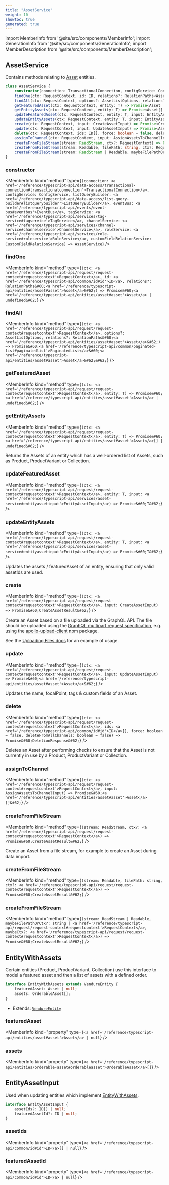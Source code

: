 ```yaml
---
title: "AssetService"
weight: 10
showtoc: true
generated: true
---
```

<!-- This file was generated from the Vendure source. Do not modify. Instead, re-run the "docs:build" script -->
import MemberInfo from '@site/src/components/MemberInfo';
import GenerationInfo from '@site/src/components/GenerationInfo';
import MemberDescription from '@site/src/components/MemberDescription';


## AssetService

<GenerationInfo sourceFile="packages/core/src/service/services/asset.service.ts" sourceLine="90" packageName="@vendure/core" />

Contains methods relating to <a href='/reference/typescript-api/entities/asset#asset'>Asset</a> entities.

```ts title="Signature"
class AssetService {
    constructor(connection: TransactionalConnection, configService: ConfigService, listQueryBuilder: ListQueryBuilder, eventBus: EventBus, tagService: TagService, channelService: ChannelService, roleService: RoleService, customFieldRelationService: CustomFieldRelationService)
    findOne(ctx: RequestContext, id: ID, relations?: RelationPaths<Asset>) => Promise<Asset | undefined>;
    findAll(ctx: RequestContext, options?: AssetListOptions, relations?: RelationPaths<Asset>) => Promise<PaginatedList<Asset>>;
    getFeaturedAsset(ctx: RequestContext, entity: T) => Promise<Asset | undefined>;
    getEntityAssets(ctx: RequestContext, entity: T) => Promise<Asset[] | undefined>;
    updateFeaturedAsset(ctx: RequestContext, entity: T, input: EntityAssetInput) => Promise<T>;
    updateEntityAssets(ctx: RequestContext, entity: T, input: EntityAssetInput) => Promise<T>;
    create(ctx: RequestContext, input: CreateAssetInput) => Promise<CreateAssetResult>;
    update(ctx: RequestContext, input: UpdateAssetInput) => Promise<Asset>;
    delete(ctx: RequestContext, ids: ID[], force: boolean = false, deleteFromAllChannels: boolean = false) => Promise<DeletionResponse>;
    assignToChannel(ctx: RequestContext, input: AssignAssetsToChannelInput) => Promise<Asset[]>;
    createFromFileStream(stream: ReadStream, ctx?: RequestContext) => Promise<CreateAssetResult>;
    createFromFileStream(stream: Readable, filePath: string, ctx?: RequestContext) => Promise<CreateAssetResult>;
    createFromFileStream(stream: ReadStream | Readable, maybeFilePathOrCtx?: string | RequestContext, maybeCtx?: RequestContext) => Promise<CreateAssetResult>;
}
```

<div className="members-wrapper">

### constructor

<MemberInfo kind="method" type={`(connection: <a href='/reference/typescript-api/data-access/transactional-connection#transactionalconnection'>TransactionalConnection</a>, configService: ConfigService, listQueryBuilder: <a href='/reference/typescript-api/data-access/list-query-builder#listquerybuilder'>ListQueryBuilder</a>, eventBus: <a href='/reference/typescript-api/events/event-bus#eventbus'>EventBus</a>, tagService: <a href='/reference/typescript-api/services/tag-service#tagservice'>TagService</a>, channelService: <a href='/reference/typescript-api/services/channel-service#channelservice'>ChannelService</a>, roleService: <a href='/reference/typescript-api/services/role-service#roleservice'>RoleService</a>, customFieldRelationService: CustomFieldRelationService) => AssetService`}   />


### findOne

<MemberInfo kind="method" type={`(ctx: <a href='/reference/typescript-api/request/request-context#requestcontext'>RequestContext</a>, id: <a href='/reference/typescript-api/common/id#id'>ID</a>, relations?: RelationPaths&#60;<a href='/reference/typescript-api/entities/asset#asset'>Asset</a>&#62;) => Promise&#60;<a href='/reference/typescript-api/entities/asset#asset'>Asset</a> | undefined&#62;`}   />


### findAll

<MemberInfo kind="method" type={`(ctx: <a href='/reference/typescript-api/request/request-context#requestcontext'>RequestContext</a>, options?: AssetListOptions, relations?: RelationPaths&#60;<a href='/reference/typescript-api/entities/asset#asset'>Asset</a>&#62;) => Promise&#60;<a href='/reference/typescript-api/common/paginated-list#paginatedlist'>PaginatedList</a>&#60;<a href='/reference/typescript-api/entities/asset#asset'>Asset</a>&#62;&#62;`}   />


### getFeaturedAsset

<MemberInfo kind="method" type={`(ctx: <a href='/reference/typescript-api/request/request-context#requestcontext'>RequestContext</a>, entity: T) => Promise&#60;<a href='/reference/typescript-api/entities/asset#asset'>Asset</a> | undefined&#62;`}   />


### getEntityAssets

<MemberInfo kind="method" type={`(ctx: <a href='/reference/typescript-api/request/request-context#requestcontext'>RequestContext</a>, entity: T) => Promise&#60;<a href='/reference/typescript-api/entities/asset#asset'>Asset</a>[] | undefined&#62;`}   />

Returns the Assets of an entity which has a well-ordered list of Assets, such as Product,
ProductVariant or Collection.
### updateFeaturedAsset

<MemberInfo kind="method" type={`(ctx: <a href='/reference/typescript-api/request/request-context#requestcontext'>RequestContext</a>, entity: T, input: <a href='/reference/typescript-api/services/asset-service#entityassetinput'>EntityAssetInput</a>) => Promise&#60;T&#62;`}   />


### updateEntityAssets

<MemberInfo kind="method" type={`(ctx: <a href='/reference/typescript-api/request/request-context#requestcontext'>RequestContext</a>, entity: T, input: <a href='/reference/typescript-api/services/asset-service#entityassetinput'>EntityAssetInput</a>) => Promise&#60;T&#62;`}   />

Updates the assets / featuredAsset of an entity, ensuring that only valid assetIds are used.
### create

<MemberInfo kind="method" type={`(ctx: <a href='/reference/typescript-api/request/request-context#requestcontext'>RequestContext</a>, input: CreateAssetInput) => Promise&#60;CreateAssetResult&#62;`}   />

Create an Asset based on a file uploaded via the GraphQL API. The file should be uploaded
using the [GraphQL multipart request specification](https://github.com/jaydenseric/graphql-multipart-request-spec),
e.g. using the [apollo-upload-client](https://github.com/jaydenseric/apollo-upload-client) npm package.

See the [Uploading Files docs](/guides/developer-guide/uploading-files) for an example of usage.
### update

<MemberInfo kind="method" type={`(ctx: <a href='/reference/typescript-api/request/request-context#requestcontext'>RequestContext</a>, input: UpdateAssetInput) => Promise&#60;<a href='/reference/typescript-api/entities/asset#asset'>Asset</a>&#62;`}   />

Updates the name, focalPoint, tags & custom fields of an Asset.
### delete

<MemberInfo kind="method" type={`(ctx: <a href='/reference/typescript-api/request/request-context#requestcontext'>RequestContext</a>, ids: <a href='/reference/typescript-api/common/id#id'>ID</a>[], force: boolean = false, deleteFromAllChannels: boolean = false) => Promise&#60;DeletionResponse&#62;`}   />

Deletes an Asset after performing checks to ensure that the Asset is not currently in use
by a Product, ProductVariant or Collection.
### assignToChannel

<MemberInfo kind="method" type={`(ctx: <a href='/reference/typescript-api/request/request-context#requestcontext'>RequestContext</a>, input: AssignAssetsToChannelInput) => Promise&#60;<a href='/reference/typescript-api/entities/asset#asset'>Asset</a>[]&#62;`}   />


### createFromFileStream

<MemberInfo kind="method" type={`(stream: ReadStream, ctx?: <a href='/reference/typescript-api/request/request-context#requestcontext'>RequestContext</a>) => Promise&#60;CreateAssetResult&#62;`}   />

Create an Asset from a file stream, for example to create an Asset during data import.
### createFromFileStream

<MemberInfo kind="method" type={`(stream: Readable, filePath: string, ctx?: <a href='/reference/typescript-api/request/request-context#requestcontext'>RequestContext</a>) => Promise&#60;CreateAssetResult&#62;`}   />


### createFromFileStream

<MemberInfo kind="method" type={`(stream: ReadStream | Readable, maybeFilePathOrCtx?: string | <a href='/reference/typescript-api/request/request-context#requestcontext'>RequestContext</a>, maybeCtx?: <a href='/reference/typescript-api/request/request-context#requestcontext'>RequestContext</a>) => Promise&#60;CreateAssetResult&#62;`}   />




</div>


## EntityWithAssets

<GenerationInfo sourceFile="packages/core/src/service/services/asset.service.ts" sourceLine="66" packageName="@vendure/core" />

Certain entities (Product, ProductVariant, Collection) use this interface
to model a featured asset and then a list of assets with a defined order.

```ts title="Signature"
interface EntityWithAssets extends VendureEntity {
    featuredAsset: Asset | null;
    assets: OrderableAsset[];
}
```
* Extends: <code><a href='/reference/typescript-api/entities/vendure-entity#vendureentity'>VendureEntity</a></code>



<div className="members-wrapper">

### featuredAsset

<MemberInfo kind="property" type={`<a href='/reference/typescript-api/entities/asset#asset'>Asset</a> | null`}   />


### assets

<MemberInfo kind="property" type={`<a href='/reference/typescript-api/entities/orderable-asset#orderableasset'>OrderableAsset</a>[]`}   />




</div>


## EntityAssetInput

<GenerationInfo sourceFile="packages/core/src/service/services/asset.service.ts" sourceLine="78" packageName="@vendure/core" />

Used when updating entities which implement <a href='/reference/typescript-api/services/asset-service#entitywithassets'>EntityWithAssets</a>.

```ts title="Signature"
interface EntityAssetInput {
    assetIds?: ID[] | null;
    featuredAssetId?: ID | null;
}
```

<div className="members-wrapper">

### assetIds

<MemberInfo kind="property" type={`<a href='/reference/typescript-api/common/id#id'>ID</a>[] | null`}   />


### featuredAssetId

<MemberInfo kind="property" type={`<a href='/reference/typescript-api/common/id#id'>ID</a> | null`}   />




</div>
